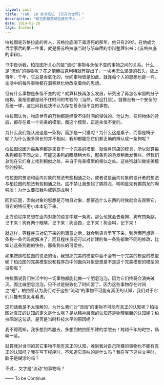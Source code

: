 ```yaml
---
layout: post
title: "Feb. 28 读书笔记 《苏菲的世界》"
description: "柏拉图是苏格拉底的传人..."
date: 2019-02-28
tags: [notes]
---
```


柏拉图是苏格拉底的传人，苏格拉底喝下毒酒死的那年，他只有29岁。在他成为哲学家后的第一件事，就是将苏格拉底当时与陪审团的申辩整理出书：《苏格拉底的申辩》。

书中告诉我，柏拉图所关心的是“流动”事物与永恒不变的事物之间的关系。什么是“流动”的事物呢？在之前赫拉克利特就有提出了，一块再怎么坚硬的石头，放上百年、千年，它总是会氧化的，世间事物皆是如此。就连每个人的思想也是一样，生活中的每件事物都在潜移默化地改变着你的思想。

但有什么事物是永恒不变的呢？就算科技再怎么发展，研究出了再怎么牢固的分子结构，我相信都是经不住时间的考验的（当然，欢迎打脸）。就像没有一个安全的系统一样，这世间我也决不认为存在着永恒不变的事物。

柏拉图认为，物质世界的万物都是经受不住时间的侵蚀的。他认为，任何物体的背后，都存在着一个完美的模型。而这个模型，正是永恒不变的。

为什么我们能认出这是一条狗，而那是一只猫呢？为什么这是桌子，而那是椅子呢？为什么很多狗长的并不相似，我却都能把它们都正确的辨认成一条狗呢？

柏拉图说因为每条狗都是来自于一个完美的模型，就像月饼店的模具，所以就算每条狗都有不同之处，可能这条狗的眼睛稍大些，那条狗的毛发稍微发黄些，但我们总能在它们身上找到相似之处，来自于完美模型的相似之处。这些狗就叫做完美模型的投影。

柏拉图的想法和面向对象的想法有些相通之处，或者说是面向对象的设计者的想法与柏拉图的想法有些相通之处。这不禁让我想起了鹦鹉龙，明明是先有鹦鹉龙的啊魂淡！为什么要把我叫成鹦鹉龙啊！

回到正题，面向对象的思想是万物且对象，想要造什么东西的时候就会去观察它，将它的特征用小本本记下来。

比方说程序员想在面向对象的语言中建一条狗，那么他就会去看狗，狗有四条腿，记下来！狗有两个眼睛，记下来！狗会跑，记下来！狗会叫，记下来！

就这样，等程序员对记下来的狗满意之后，就会到语言里写下来，到后面再想建一条狗一条代码就解决了。而且程序员还可以对新建的每一条狗都做不同的修改，比如让这条狗跑的快些，那条狗长的可爱些。

如果按照柏拉图的说法的话，我想那完美的模型中会不会有一个完美的模型的模型呢？柏拉图的完美模型说和程序员中的面向对象思想是不是这个完美模型的模型的投影呢？

柏拉图说我们生活中的一切事物都能比做一个肥皂泡泡，因为它们终将会消失破灭。而比做肥皂泡泡，只不过是极致化了时间罢了。因为这些事物存在时间之“短”，柏拉图认为我们对于这些“流动”的事物不可能有真正的认知，我们对于它们只能有意见与看法。

这句话我是不太理解的，为什么我们对“流动”的事物不可能有真正的认知呢？柏拉图对真正的认知的定义是什么呢？是从精神层面的认知还是物理层面的认知呢？柏拉图说这句话，是否是当时科技水平的原因呢？

我不得而知，我多想到希腊去，多想到柏拉图所建的学院去！跨越千年的时空，畅聊一番。

就算我对世间的其它事物不能有真正的认知，难到我对自己所建的事物也不能有真正的认知吗？我在写下程序时，不知道它意味的是什么吗？我在写下这些文字时，脑子是糊涂的吗？

不过... 文字是“流动”的事物吗？

—— To be Continue
